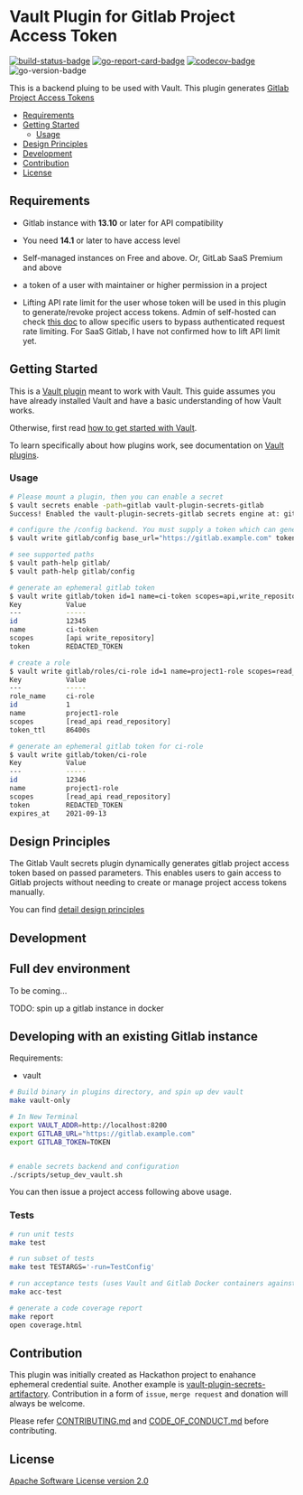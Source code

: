 # Vault Plugin for Gitlab Project Access Token

[![build-status-badge]][actions-page]
[![go-report-card-badge]][go-report-card]
[![codecov-badge]][codecov]
![go-version-badge]

This is a backend pluing to be used with Vault. This plugin generates [Gitlab Project Access Tokens][pat]

- [Requirements](#requirements)
- [Getting Started](#getting-started)
  - [Usage](#usage)
- [Design Principles](#design-principles)
- [Development](#development)
- [Contribution](#contribution)
- [License](#license)

## Requirements

- Gitlab instance with **13.10** or later for API compatibility
- You need **14.1** or later to have access level
- Self-managed instances on Free and above. Or, GitLab SaaS Premium and above
- a token of a user with maintainer or higher permission in a project

- Lifting API rate limit for the user whose token will be used in this plugin to generate/revoke project access tokens. Admin of self-hosted can check [this doc][lift rate limit] to allow specific users to bypass authenticated request rate limiting. For SaaS Gitlab, I have not confirmed how to lift API limit yet.

## Getting Started

This is a [Vault plugin] meant to work with Vault. This guide assumes you have already installed
Vault and have a basic understanding of how Vault works.

Otherwise, first read [how to get started with Vault][vault-getting-started].

To learn specifically about how plugins work, see documentation on [Vault
plugins][vault plugin].

### Usage

```sh
# Please mount a plugin, then you can enable a secret
$ vault secrets enable -path=gitlab vault-plugin-secrets-gitlab
Success! Enabled the vault-plugin-secrets-gitlab secrets engine at: gitlab/

# configure the /config backend. You must supply a token which can generate project access tokens
$ vault write gitlab/config base_url="https://gitlab.example.com" token=$GITLAB_TOKEN 

# see supported paths
$ vault path-help gitlab/
$ vault path-help gitlab/config

# generate an ephemeral gitlab token
$ vault write gitlab/token id=1 name=ci-token scopes=api,write_repository
Key           Value
---           -----
id            12345
name          ci-token
scopes        [api write_repository]
token         REDACTED_TOKEN

# create a role
$ vault write gitlab/roles/ci-role id=1 name=project1-role scopes=read_api,read_repository
Key           Value
---           -----
role_name     ci-role
id            1
name          project1-role
scopes        [read_api read_repository]
token_ttl     86400s

# generate an ephemeral gitlab token for ci-role
$ vault write gitlab/token/ci-role
Key           Value
---           -----
id            12346
name          project1-role
scopes        [read_api read_repository]
token         REDACTED_TOKEN
expires_at    2021-09-13
```

## Design Principles

The Gitlab Vault secrets plugin dynamically generates gitlab project access token based on passed parameters. This enables users to gain access to Gitlab projects without needing to create or manage project access tokens manually.

You can find [detail design principles](docs/design-principles.md)

## Development

## Full dev environment

To be coming...

TODO: spin up a gitlab instance in docker

## Developing with an existing Gitlab instance

Requirements:

- vault

```sh
# Build binary in plugins directory, and spin up dev vault
make vault-only

# In New Terminal
export VAULT_ADDR=http://localhost:8200
export GITLAB_URL="https://gitlab.example.com"
export GITLAB_TOKEN=TOKEN


# enable secrets backend and configuration
./scripts/setup_dev_vault.sh
```

You can then issue a project access following above usage.

### Tests

```sh
# run unit tests
make test

# run subset of tests
make test TESTARGS='-run=TestConfig'

# run acceptance tests (uses Vault and Gitlab Docker containers against the compiled plugin)
make acc-test

# generate a code coverage report
make report
open coverage.html

```

## Contribution

This plugin was initially created as Hackathon project to enahance ephemeral credential suite. Another example is [vault-plugin-secrets-artifactory]. Contribution in a form of `issue`, `merge request` and donation will always be welcome.

Please refer [CONTRIBUTING.md](CONTRIBUTING.md) and [CODE_OF_CONDUCT.md](CODE_OF_CONDUCT.md) before contributing.

## License

[Apache Software License version 2.0](LICENSE)

[pat]: https://docs.gitlab.com/ee/user/project/settings/project_access_tokens.html
[lift rate limit]: https://docs.gitlab.com/ee/user/admin_area/settings/user_and_ip_rate_limits.html#allow-specific-users-to-bypass-authenticated-request-rate-limiting
[vault-plugin-secrets-artifactory]: https://github.com/splunk/vault-plugin-secrets-artifactory
[vault plugin]:https://www.vaultproject.io/docs/internals/plugins.html
[vault-getting-started]:https://www.vaultproject.io/intro/getting-started/install.html
[actions-page]:https://github.com/splunk/vault-plugin-secrets-gitlab/actions
[build-status-badge]:https://github.com/splunk/vault-plugin-secrets-gitlab/workflows/test.yml/badge.svg
[codecov]:https://codecov.io/gh/splunk/vault-plugin-secrets-gitlab
[codecov-badge]:https://codecov.io/gh/splunk/vault-plugin-secrets-gitlab/branch/main/graph/badge.svg
[go-report-card]:https://goreportcard.com/report/github.com/splunk/vault-plugin-secrets-gitlab
[go-report-card-badge]:https://goreportcard.com/badge/github.com/splunk/vault-plugin-secrets-gitlab
[go-version-badge]:https://img.shields.io/github/go-mod/go-version/splunk/vault-plugin-secrets-gitlab
